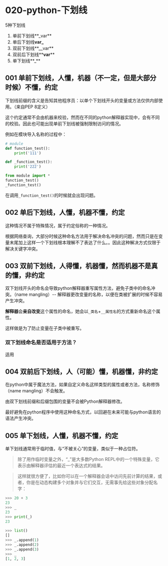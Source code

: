 # 020-python-下划线
5种下划线
1. 单前下划线**_var**
2. 单后下划线**var_**
3. 双前下划线**__var**
4. 双前后下划线**__var__**
5. 单下划线**_**

## 001 单前下划线，人懂，机器（不一定，但是大部分时候）不懂，约定
下划线前缀的含义是告知其他程序员：以单个下划线开头的变量或方法仅供内部使用。（来自PEP 8定义）

这个约定通常不会由机器来校验，然而在不同的python解释器实现中，会有不同的校验。因此也可能出现单前下划线被强制限制访问的情况。

例如在模块导入名称的过程中：
```python
# module
def function_test():
    print('111')

def _function_test():
    print('222')

from module import *
function_test()
_function_test()
```
在调用`_function_test()`的时候就会出现问题。

## 002 单后下划线，人懂，机器不懂，约定
这种情况不属于特殊情况，属于约定俗称的一种情况。

根据网络查询，大部分时候这种命名方法用于解决命名冲突的问题，然而只是在变量末尾加上这样一个下划线根本理解不了表达了什么。。因此这种解决方式仅限于解决关键字冲突。

## 003 双前下划线，人得懂，机器懂，然而机器不是真的懂，非约定
双下划线开头的命名会导致python解释器重写属性方法，避免子类中的命名冲突。（name mangling）-- 解释器更改变量的名称，以便在类被扩展的时候不容易产生冲突。

**解释器**会**亲自改变**这个属性的命名，她会以`_类名`+`__属性名`的方式重新命名这个属性。

这样做是为了防止变量在子类中被重写。

### 双下划线命名是否适用于方法？
适用

## 004 双前后下划线，人（可能）懂，机器懂，非约定
在python中属于魔法方法，如果自定义命名这样类型的属性或者方法，名称修饰（name mangling）不会触发。

由双下划线前缀和后缀包围的变量不会被Python解释器修改。

最好避免在python程序中使用这种命名方式，以回避在未来可能与python语言的语法产生冲突。

## 005 单下划线，人懂，机器不懂，约定
单下划线通常用于临时值，与“不被关心”的变量，类似于一种占位符。

> 除了用作临时变量之外，“_”是大多数Python REPL中的一个特殊变量，它表示由解释器评估的最近一个表达式的结果。

> 这样就很方便了，比如你可以在一个解释器会话中访问先前计算的结果，或者，你是在动态构建多个对象并与它们交互，无需事先给这些对象分配名字：
```python
>>> 20 + 3
23
>>> _
23
>>> print(_)
23
 
>>> list()
[]
>>> _.append(1)
>>> _.append(2)
>>> _.append(3)
>>> _
[1, 2, 3]
```

## 


